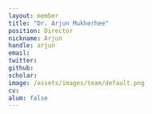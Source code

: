 ```yaml
---
layout: member
title: "Dr. Arjun Mukherhee"
position: Director
nickname: Arjun
handle: arjun
email:
twitter:
github:
scholar:
image: /assets/images/team/default.png
cv: 
alum: false
---
```




